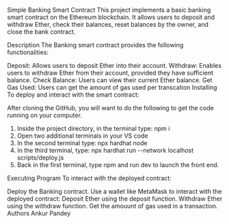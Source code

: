Simple Banking Smart Contract
This project implements a basic banking smart contract on the Ethereum blockchain. It allows users to deposit and withdraw Ether, check their balances, reset balances by the owner, and close the bank contract.

Description
The Banking smart contract provides the following functionalities:

Deposit: Allows users to deposit Ether into their account.
Withdraw: Enables users to withdraw Ether from their account, provided they have sufficient balance.
Check Balance: Users can view their current Ether balance.
Get Gas Used: Users can get the amount of gas used per transcation
Installing
To deploy and interact with the smart contract:

After cloning the GitHub, you will want to do the following to get the code running on your computer.

1. Inside the project directory, in the terminal type: npm i
2. Open two additional terminals in your VS code
3. In the second terminal type: npx hardhat node
4. In the third terminal, type: npx hardhat run --network localhost scripts/deploy.js
5. Back in the first terminal, type npm and run dev to launch the front end.


Executing Program
To interact with the deployed contract:

Deploy the Banking contract.
Use a wallet like MetaMask to interact with the deployed contract:
Deposit Ether using the deposit function.
Withdraw Ether using the withdraw function.
Get the amouunt of gas used in a transaction.
Authors
Ankur Pandey
